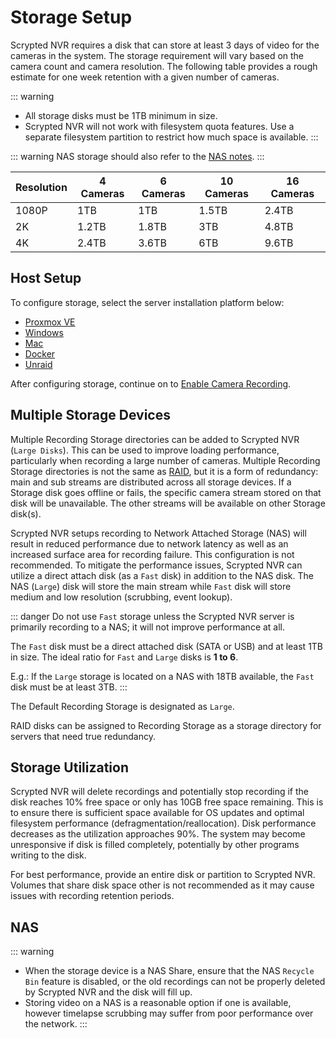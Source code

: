 # Storage Setup

Scrypted NVR requires a disk that can store at least 3 days of video for the cameras in the system. The storage requirement will vary based on the camera count and camera resolution. The following table provides a rough estimate for one week retention with a given number of cameras.

::: warning
* All storage disks must be 1TB minimum in size.
* Scrypted NVR will not work with filesystem quota features. Use a separate filesystem partition to restrict how much space is available.
:::

::: warning
NAS storage should also refer to the [NAS notes](#nas).
:::

| Resolution | 4 Cameras | 6 Cameras | 10 Cameras | 16 Cameras |
|------------|-----------|-----------|------------|------------|
| 1080P      | 1TB       | 1TB       | 1.5TB      | 2.4TB      |
| 2K         | 1.2TB     | 1.8TB     | 3TB        | 4.8TB      |
| 4K         | 2.4TB     | 3.6TB     | 6TB        | 9.6TB      |


## Host Setup

To configure storage, select the server installation platform below:

* [Proxmox VE](/scrypted-nvr/storage/proxmox.md)
* [Windows](/scrypted-nvr/storage/windows.md)
* [Mac](/scrypted-nvr/storage/mac.md)
* [Docker](/scrypted-nvr/storage/docker.md)
* [Unraid](/scrypted-nvr/storage/unraid.md)

After configuring storage, continue on to [Enable Camera Recording](/scrypted-nvr/camera-recording).

## Multiple Storage Devices

Multiple Recording Storage directories can be added to Scrypted NVR (`Large Disks`). This can be used to improve loading performance, particularly when recording a large number of cameras. Multiple Recording Storage directories is not the same as [RAID](https://en.wikipedia.org/wiki/RAID), but it is a form of redundancy: main and sub streams are distributed across all storage devices. If a Storage disk goes offline or fails, the specific camera stream stored on that disk will be unavailable. The other streams will be available on other Storage disk(s).

Scrypted NVR setups recording to Network Attached Storage (NAS) will result in reduced performance due to network latency as well as an increased surface area for recording failure. This configuration is not recommended. To mitigate the performance issues, Scrypted NVR can utilize a direct attach disk (as a `Fast` disk) in addition to the NAS disk. The NAS (`Large`) disk will store the main stream while `Fast` disk will store medium and low resolution (scrubbing, event lookup).

::: danger
Do not use `Fast` storage unless the Scrypted NVR server is primarily recording to a NAS; it will not improve performance at all.

The `Fast` disk must be a direct attached disk (SATA or USB) and at least 1TB in size. The ideal ratio for `Fast` and `Large` disks is **1 to 6**. 

E.g.: If the `Large` storage is located on a NAS with 18TB available, the `Fast` disk must be at least 3TB.
:::

The Default Recording Storage is designated as `Large`.

RAID disks can be assigned to Recording Storage as a storage directory for servers that need true redundancy.

## Storage Utilization

Scrypted NVR will delete recordings and potentially stop recording if the disk reaches 10% free space or only has 10GB free space remaining. This is to ensure there is sufficient space available for OS updates and optimal filesystem performance (defragmentation/reallocation). Disk performance decreases as the utilization approaches 90%. The system may become unresponsive if disk is filled completely, potentially by other programs writing to the disk.

For best performance, provide an entire disk or partition to Scrypted NVR. Volumes that share disk space other is not recommended as it may cause issues with recording retention periods.

## NAS

<!--@include: ./parts/nas-tip.md-->

::: warning
* When the storage device is a NAS Share, ensure that the NAS `Recycle Bin` feature is disabled, or the old recordings can not be properly deleted by Scrypted NVR and the disk will fill up.
* Storing video on a NAS is a reasonable option if one is available, however timelapse scrubbing may suffer from poor performance over the network.
:::

